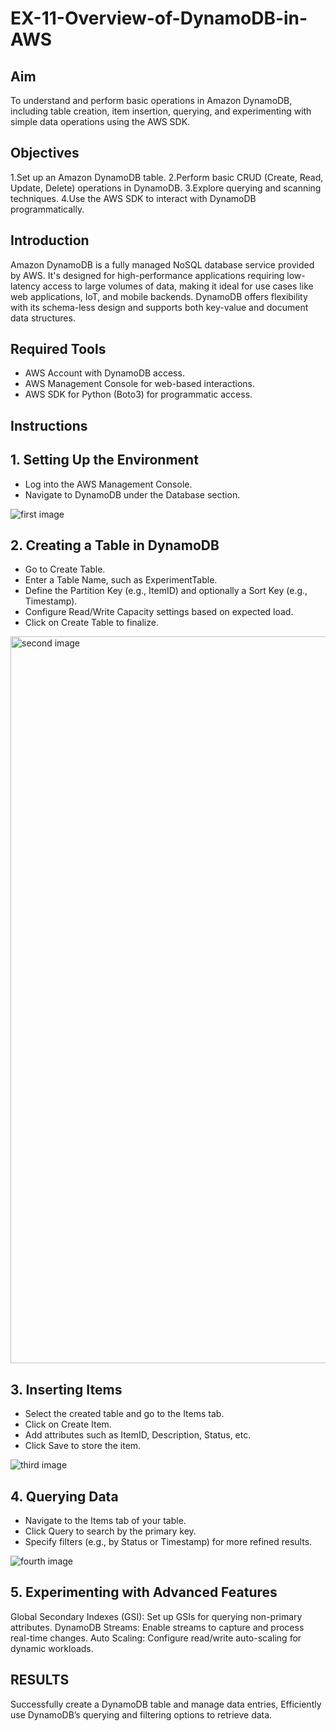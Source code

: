 # EX-11-Overview-of-DynamoDB-in-AWS

## Aim
To understand and perform basic operations in Amazon DynamoDB, including table creation, item insertion, querying, and experimenting with simple data operations using the AWS SDK.

## Objectives
1.Set up an Amazon DynamoDB table.
2.Perform basic CRUD (Create, Read, Update, Delete) operations in DynamoDB.
3.Explore querying and scanning techniques.
4.Use the AWS SDK to interact with DynamoDB programmatically.

## Introduction
Amazon DynamoDB is a fully managed NoSQL database service provided by AWS. It's designed for high-performance applications requiring low-latency access to large volumes of data, making it ideal for use cases like web applications, IoT, and mobile backends. DynamoDB offers flexibility with its schema-less design and supports both key-value and document data structures.

## Required Tools
* AWS Account with DynamoDB access.
* AWS Management Console for web-based interactions.
* AWS SDK for Python (Boto3) for programmatic access.

## Instructions
## 1. Setting Up the Environment
* Log into the AWS Management Console.
* Navigate to DynamoDB under the Database section.

![first image](https://github.com/user-attachments/assets/47a8db33-e777-4ba5-93ee-9e914a1a6623)

## 2. Creating a Table in DynamoDB
* Go to Create Table.
* Enter a Table Name, such as ExperimentTable.
* Define the Partition Key (e.g., ItemID) and optionally a Sort Key (e.g., Timestamp).
* Configure Read/Write Capacity settings based on expected load.
* Click on Create Table to finalize.

<img width="1163" alt="second image" src="https://github.com/user-attachments/assets/c254c4ad-813a-44d3-b321-2bbf93e79b52">

## 3. Inserting Items
* Select the created table and go to the Items tab.
* Click on Create Item.
* Add attributes such as ItemID, Description, Status, etc.
* Click Save to store the item.

![third image](https://github.com/user-attachments/assets/b4589bbb-995e-42a1-b5d1-b1f3d6655ac1)

## 4. Querying Data
* Navigate to the Items tab of your table.
* Click Query to search by the primary key.
* Specify filters (e.g., by Status or Timestamp) for more refined results.

![fourth image](https://github.com/user-attachments/assets/78d81da0-ddb6-43a2-9c72-aab23dede527)

## 5. Experimenting with Advanced Features
Global Secondary Indexes (GSI): Set up GSIs for querying non-primary attributes. DynamoDB Streams: Enable streams to capture and process real-time changes. Auto Scaling: Configure read/write auto-scaling for dynamic workloads.

## RESULTS
Successfully create a DynamoDB table and manage data entries, Efficiently use DynamoDB’s querying and filtering options to retrieve data.







